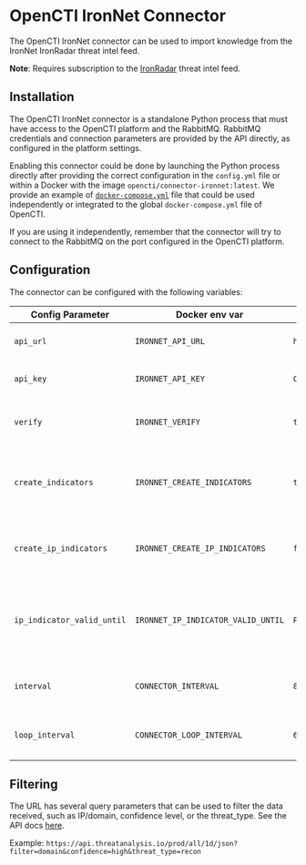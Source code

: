 # OpenCTI IronNet Connector

The OpenCTI IronNet connector can be used to import knowledge from the IronNet IronRadar threat intel feed.

**Note**: Requires subscription to the [IronRadar](https://www.ironnet.com/products/ironradar) threat intel feed.

## Installation

The OpenCTI IronNet connector is a standalone Python process that must have access
to the OpenCTI platform and the RabbitMQ. RabbitMQ credentials and connection parameters
are provided by the API directly, as configured in the platform settings.

Enabling this connector could be done by launching the Python process directly after
providing the correct configuration in the `config.yml` file or within a Docker with
the image `opencti/connector-ironnet:latest`. We provide an example of
[`docker-compose.yml`](docker-compose.yml) file that could be used independently or
integrated to the global `docker-compose.yml` file of OpenCTI.

If you are using it independently, remember that the connector will try to connect to
the RabbitMQ on the port configured in the OpenCTI platform.

## Configuration

The connector can be configured with the following variables:

| Config Parameter           | Docker env var                     | Default                                          | Description                                                    |
|----------------------------|------------------------------------|--------------------------------------------------|----------------------------------------------------------------|
| `api_url`                  | `IRONNET_API_URL`                  | `https://api.threatanalysis.io/prod/all/1d/json` | The URL for the IronNet APIs.                                  |
| `api_key`                  | `IRONNET_API_KEY`                  | `ChangeMe`                                       | The IronNet API client secret.                                 |
| `verify`                   | `IRONNET_VERIFY`                   | `true`                                           | Verify SSL connections to the IronNet API.                     |
| `create_indicators`        | `IRONNET_CREATE_INDICATORS`        | `true`                                           | If true then indicators will be created from the data.         |
| `create_ip_indicators`     | `IRONNET_CREATE_IP_INDICATORS`     | `false`                                          | If true then IP based indicators will also be created.         |
| `ip_indicator_valid_until` | `IRONNET_IP_INDICATOR_VALID_UNTIL` | `P90D`                                           | ISO8601 time-delta for how long IP indicators should be valid. |
| `interval`                 | `CONNECTOR_INTERVAL`               | `86400`                                          | Interval in minutes between runs.                              |
| `loop_interval`            | `CONNECTOR_LOOP_INTERVAL`          | `600`                                            | Interval in minutes between loops.                             |

## Filtering

The URL has several query parameters that can be used to filter the data received, such as IP/domain, confidence level, or the threat_type. See the API docs [here](https://api.threatanalysis.io/prod/docs/index.html).

Example: `https://api.threatanalysis.io/prod/all/1d/json?filter=domain&confidence=high&threat_type=recon`
